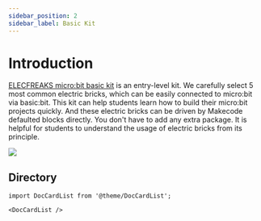 ```yaml
---
sidebar_position: 2
sidebar_label: Basic Kit
---
```


# Introduction

[ELECFREAKS micro:bit basic kit](https://shop.elecfreaks.com/products/elecfreaks-micro-bit-beginner-basic-kit-without-micro-bit-board?_pos=1&_sid=b2a4954fa&_ss=r) is an entry-level kit. We carefully select 5 most common electric bricks, which can be easily connected to micro:bit via basic:bit. This kit can help students learn how to build their micro:bit projects quickly. And these electric bricks can be driven by Makecode defaulted blocks directly. You don't have to add any extra package. It is helpful for students to understand the usage of electric bricks from its principle.

![](https://wiki-media-ef.oss-cn-hongkong.aliyuncs.com//images/oOrgZO3.jpg)

## Directory

```mdx-code-block
import DocCardList from '@theme/DocCardList';

<DocCardList />
```

